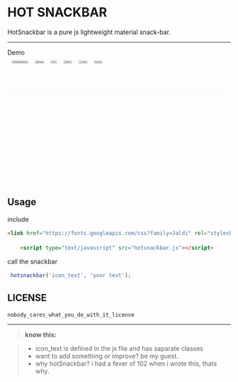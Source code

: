HOT SNACKBAR
=====================


HotSnackbar is a pure js lightweight material snack-bar.

----------
Demo
![hotsnackbar gif demo](demo.gif)

Usage
-------------
include
```html
<link href="https://fonts.googleapis.com/css?family=Jaldi" rel="stylesheet">
    	
    <script type="text/javascript" src="hotsnackbar.js"></script>
```

call the snackbar
```javascript
 hotsnackbar('icon_text', 'your text');
```

LICENSE
-------

    nobody_cares_what_you_do_with_it_license

---------

> **know this:**

> - icon_text is defined in the js file and has saparate classes
> - want to add something or improve? be my guest.
> - why hotSnackbar?  i had a fever of 102 when i wrote this, thats why.


